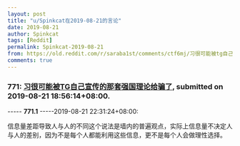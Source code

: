 ```yaml
---
layout: post
title: "u/Spinkcat在2019-08-21的言论"
date: 2019-08-21
author: Spinkcat
tags: [Reddit]
permalink: Spinkcat-2019-08-21
from: https://old.reddit.com/r/saraba1st/comments/ctf6mj/习很可能被tg自己宣传的那套强国理论给骗了/
comments: true
---
```


### 771: [习很可能被TG自己宣传的那套强国理论给骗了](https://old.reddit.com/r/saraba1st/comments/ctf6mj/习很可能被tg自己宣传的那套强国理论给骗了/), submitted on 2019-08-21 18:56:14+08:00.

----- __771.1__ -----2019-08-21 22:31:24+08:00:

信息量差距导致人与人的不同这个说法是墙内的普遍观点，实际上信息量不决定人与人的差别，因为不是每个人都能利用这些信息，更不是每个人会做理性选择。

